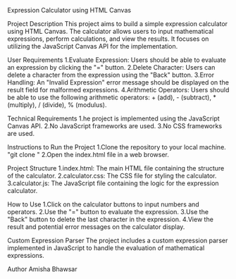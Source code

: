 Expression Calculator using HTML Canvas

Project Description
This project aims to build a simple expression calculator using HTML Canvas. The calculator allows users to input mathematical expressions, perform calculations, and view the results. It focuses on utilizing the JavaScript Canvas API for the implementation.

User Requirements
1.Evaluate Expression: Users should be able to evaluate an expression by clicking the "=" button.
2.Delete Character: Users can delete a character from the expression using the "Back" button.
3.Error Handling: An "Invalid Expression" error message should be displayed on the result field for malformed expressions.
4.Arithmetic Operators: Users should be able to use the following arithmetic operators: + (add), - (subtract), * (multiply), / (divide), % (modulus).

Technical Requirements
1.he project is implemented using the JavaScript Canvas API.
2.No JavaScript frameworks are used.
3.No CSS frameworks are used.

Instructions to Run the Project
1.Clone the repository to your local machine.
"git clone <repository-url>"
2.Open the index.html file in a web browser.

Project Structure
1.index.html: The main HTML file containing the structure of the calculator.
2.calculator.css: The CSS file for styling the calculator.
3.calculator.js: The JavaScript file containing the logic for the expression calculator.

How to Use
1.Click on the calculator buttons to input numbers and operators.
2.Use the "=" button to evaluate the expression.
3.Use the "Back" button to delete the last character in the expression.
4.View the result and potential error messages on the calculator display.

Custom Expression Parser
The project includes a custom expression parser implemented in JavaScript to handle the evaluation of mathematical expressions.

Author
Amisha Bhawsar